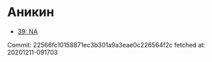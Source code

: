 # Аникин
- [39: NA](39.md)

Commit: 22566fc10158871ec3b301a9a3eae0c226564f2c
 fetched at: 20201211-091703
